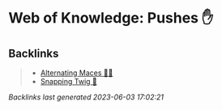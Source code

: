 # Web of Knowledge: Pushes ✋

## Backlinks

> - [Alternating Maces 🔄✊](..\techniques\alternating-maces.md)
> - [Snapping Twig 🌳](..\techniques\snapping-twig.md)

_Backlinks last generated 2023-06-03 17:02:21_
